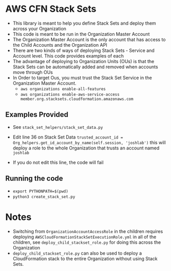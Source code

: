 # AWS CFN Stack Sets
* This library is meant to help you define Stack Sets and deploy them across your Organization
* This code is meant to be run in the Organization Master Account
* The Organization Master Account is the only account that has access to the Child Accounts and the Organization API
* There are two kinds of ways of deploying Stack Sets - Service and Account level. This code provides examples of each
* The advantage of deploying to Organization Units (OUs) is that the Stack Sets can be automatically added and removed when accounts move through OUs
* In Order to target Ous, you must trust the Stack Set Service in the Organization Master Account. 
    * `aws organizations enable-all-features`
    * `aws organizations enable-aws-service-access member.org.stacksets.cloudformation.amazonaws.com`

## Examples Provided
* See `stack_set_helpers/stack_set_data.py`

* Edit line 36 on Stack Set Data `trusted_account_id = Org_helpers.get_id_account_by_name(self.session, 'joshlab')` this will deploy a role to the whole Organization that trusts an account named `joshlab`
* If you do not edit this line, the code will fail


## Running the code
* `export PYTHONPATH=$(pwd)`
* `python3 create_stack_set.py`

# Notes
* Switching from `OrganizationAccountAccessRole` in the children requires deploying `AWSCloudFormationStackSetExecutionRole.yml` in all of the children, see `deploy_child_stackset_role.py` for doing this across the Organization
* `deploy_child_stackset_role.py` can also be used to deploy a CloudFormation stack to the entire Organization without using Stack Sets. 